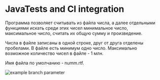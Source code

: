 # JavaTests and CI integration

Программа позволяет считывать из файла числа, а далее отдельными функциями искать среди этих чисел минимальное число, максимальное число, считать их общую сумму и произведение.

Числа в файле записаны в одной строке, друг от друга отделены пробелами. В файле есть минимум одно число. Максимально возможное количество чисел в файле - 1 млн.

Имя файла по умолчанию - numm.rtf.

![example branch parameter](https://github.com/NosayFN/JavaTests/actions/workflows/maven.yml/badge.svg?branch=main)
